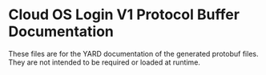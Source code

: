 # Cloud OS Login V1 Protocol Buffer Documentation

These files are for the YARD documentation of the generated protobuf files.
They are not intended to be required or loaded at runtime.
